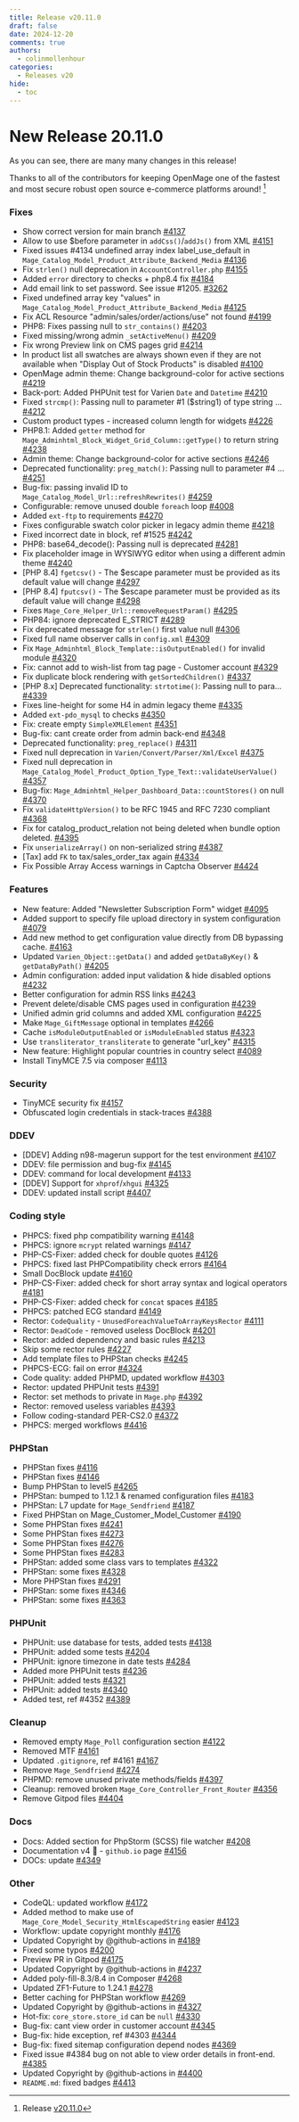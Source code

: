 ```yaml
---
title: Release v20.11.0
draft: false
date: 2024-12-20
comments: true
authors:
  - colinmollenhour
categories:
  - Releases v20
hide:
  - toc
---
```


# New Release 20.11.0

As you can see, there are many many changes in this release!

Thanks to all of the contributors for keeping OpenMage one of the fastest and most secure robust open source e-commerce platforms around! [^1]

<!-- more -->

### Fixes
* Show correct version for main branch [#4137](https://github.com/OpenMage/magento-lts/pull/4137)
* Allow to use $before parameter in `addCss()`/`addJs()` from XML [#4151](https://github.com/OpenMage/magento-lts/pull/4151)
* Fixed issues #4134 undefined array index label_use_default in `Mage_Catalog_Model_Product_Attribute_Backend_Media` [#4136](https://github.com/OpenMage/magento-lts/pull/4136)
* Fix `strlen()` null deprecation in `AccountController.php` [#4155](https://github.com/OpenMage/magento-lts/pull/4155)
* Added `error` directory to checks + php8.4 fix [#4184](https://github.com/OpenMage/magento-lts/pull/4184)
* Add email link to set password. See issue #1205. [#3262](https://github.com/OpenMage/magento-lts/pull/3262)
* Fixed undefined array key "values" in `Mage_Catalog_Model_Product_Attribute_Backend_Media` [#4125](https://github.com/OpenMage/magento-lts/pull/4125)
* Fix ACL Resource "admin/sales/order/actions/use" not found [#4199](https://github.com/OpenMage/magento-lts/pull/4199)
* PHP8: Fixes passing null to `str_contains()` [#4203](https://github.com/OpenMage/magento-lts/pull/4203)
* Fixed missing/wrong admin `_setActiveMenu()` [#4209](https://github.com/OpenMage/magento-lts/pull/4209)
* Fix wrong Preview link on CMS pages grid [#4214](https://github.com/OpenMage/magento-lts/pull/4214)
* In product list all swatches are always shown even if they are not available when "Display Out of Stock Products" is disabled [#4100](https://github.com/OpenMage/magento-lts/pull/4100)
* OpenMage admin theme: Change background-color for active sections [#4219](https://github.com/OpenMage/magento-lts/pull/4219)
* Back-port: Added PHPUnit test for Varien `Date` and `Datetime` [#4210](https://github.com/OpenMage/magento-lts/pull/4210)
* Fixed `strcmp()`: Passing null to parameter #1 ($string1) of type string … [#4212](https://github.com/OpenMage/magento-lts/pull/4212)
* Custom product types - increased column length for widgets [#4226](https://github.com/OpenMage/magento-lts/pull/4226)
* PHP8.1: Added `getter` method for `Mage_Adminhtml_Block_Widget_Grid_Column::getType()` to return string [#4238](https://github.com/OpenMage/magento-lts/pull/4238)
* Admin theme: Change background-color for active sections [#4246](https://github.com/OpenMage/magento-lts/pull/4246)
* Deprecated functionality: `preg_match()`: Passing null to parameter #4 … [#4251](https://github.com/OpenMage/magento-lts/pull/4251)
* Bug-fix: passing invalid ID to `Mage_Catalog_Model_Url::refreshRewrites()` [#4259](https://github.com/OpenMage/magento-lts/pull/4259)
* Configurable: remove unused double `foreach` loop [#4008](https://github.com/OpenMage/magento-lts/pull/4008)
* Added `ext-ftp` to requirements [#4270](https://github.com/OpenMage/magento-lts/pull/4270)
* Fixes configurable swatch color picker in legacy admin theme [#4218](https://github.com/OpenMage/magento-lts/pull/4218)
* Fixed incorrect date in block, ref #1525 [#4242](https://github.com/OpenMage/magento-lts/pull/4242)
* PHP8: base64_decode(): Passing null is deprecated [#4281](https://github.com/OpenMage/magento-lts/pull/4281)
* Fix placeholder image in WYSIWYG editor when using a different admin theme [#4240](https://github.com/OpenMage/magento-lts/pull/4240)
* [PHP 8.4] `fgetcsv()` - The $escape parameter must be provided as its default value will change [#4297](https://github.com/OpenMage/magento-lts/pull/4297)
* [PHP 8.4] `fputcsv()` - The $escape parameter must be provided as its default value will change [#4298](https://github.com/OpenMage/magento-lts/pull/4298)
* Fixes `Mage_Core_Helper_Url::removeRequestParam()` [#4295](https://github.com/OpenMage/magento-lts/pull/4295)
* PHP84: ignore deprecated E_STRICT [#4289](https://github.com/OpenMage/magento-lts/pull/4289)
* Fix deprecated message for `strlen()` first value null [#4306](https://github.com/OpenMage/magento-lts/pull/4306)
* Fixed full name observer calls in `config.xml` [#4309](https://github.com/OpenMage/magento-lts/pull/4309)
* Fix `Mage_Adminhtml_Block_Template::isOutputEnabled()` for invalid module [#4320](https://github.com/OpenMage/magento-lts/pull/4320)
* Fix: cannot add to wish-list from tag page - Customer account [#4329](https://github.com/OpenMage/magento-lts/pull/4329)
* Fix duplicate block rendering with `getSortedChildren()` [#4337](https://github.com/OpenMage/magento-lts/pull/4337)
* [PHP 8.x] Deprecated functionality: `strtotime()`: Passing null to para… [#4339](https://github.com/OpenMage/magento-lts/pull/4339)
* Fixes line-height for some H4 in admin legacy theme [#4335](https://github.com/OpenMage/magento-lts/pull/4335)
* Added `ext-pdo_mysql` to checks [#4350](https://github.com/OpenMage/magento-lts/pull/4350)
* Fix: create empty `SimpleXMLElement` [#4351](https://github.com/OpenMage/magento-lts/pull/4351)
* Bug-fix: cant create order from admin back-end [#4348](https://github.com/OpenMage/magento-lts/pull/4348)
* Deprecated functionality: `preg_replace()` [#4311](https://github.com/OpenMage/magento-lts/pull/4311)
* Fixed null deprecation in `Varien/Convert/Parser/Xml/Excel` [#4375](https://github.com/OpenMage/magento-lts/pull/4375)
* Fixed null deprecation in `Mage_Catalog_Model_Product_Option_Type_Text::validateUserValue()` [#4357](https://github.com/OpenMage/magento-lts/pull/4357)
* Bug-fix: `Mage_Adminhtml_Helper_Dashboard_Data::countStores()` on null [#4370](https://github.com/OpenMage/magento-lts/pull/4370)
* Fix `validateHttpVersion()` to be RFC 1945 and RFC 7230 compliant [#4368](https://github.com/OpenMage/magento-lts/pull/4368)
* Fix for catalog_product_relation not being deleted when bundle option deleted. [#4395](https://github.com/OpenMage/magento-lts/pull/4395)
* Fix `unserializeArray()` on non-serialized string [#4387](https://github.com/OpenMage/magento-lts/pull/4387)
* [Tax] add `FK` to tax/sales_order_tax again [#4334](https://github.com/OpenMage/magento-lts/pull/4334)
* Fix Possible Array Access warnings in Captcha Observer [#4424](https://github.com/OpenMage/magento-lts/pull/4424)

### Features
* New feature: Added "Newsletter Subscription Form" widget [#4095](https://github.com/OpenMage/magento-lts/pull/4095)
* Added support to specify file upload directory in system configuration [#4079](https://github.com/OpenMage/magento-lts/pull/4079)
* Add new method to get configuration value directly from DB bypassing cache. [#4163](https://github.com/OpenMage/magento-lts/pull/4163)
* Updated `Varien_Object::getData()` and added `getDataByKey()` & `getDataByPath()` [#4205](https://github.com/OpenMage/magento-lts/pull/4205)
* Admin configuration: added input validation & hide disabled options [#4232](https://github.com/OpenMage/magento-lts/pull/4232)
* Better configuration for admin RSS links [#4243](https://github.com/OpenMage/magento-lts/pull/4243)
* Prevent delete/disable CMS pages used in configuration [#4239](https://github.com/OpenMage/magento-lts/pull/4239)
* Unified admin grid columns and added XML configuration [#4225](https://github.com/OpenMage/magento-lts/pull/4225)
* Make `Mage_GiftMessage` optional in templates [#4266](https://github.com/OpenMage/magento-lts/pull/4266)
* Cache `isModuleOutputEnabled` or `isModuleEnabled` status [#4323](https://github.com/OpenMage/magento-lts/pull/4323)
* Use `transliterator_transliterate` to generate "url_key" [#4315](https://github.com/OpenMage/magento-lts/pull/4315)
* New feature: Highlight popular countries in country select [#4089](https://github.com/OpenMage/magento-lts/pull/4089)
* Install TinyMCE 7.5 via composer [#4113](https://github.com/OpenMage/magento-lts/pull/4113)

### Security
* TinyMCE security fix [#4157](https://github.com/OpenMage/magento-lts/pull/4157)
* Obfuscated login credentials in stack-traces [#4388](https://github.com/OpenMage/magento-lts/pull/4388)

### DDEV
* [DDEV] Adding n98-magerun support for the test environment [#4107](https://github.com/OpenMage/magento-lts/pull/4107)
* DDEV: file permission and bug-fix [#4145](https://github.com/OpenMage/magento-lts/pull/4145)
* DDEV: command for local development [#4133](https://github.com/OpenMage/magento-lts/pull/4133)
* [DDEV] Support for `xhprof`/`xhgui` [#4325](https://github.com/OpenMage/magento-lts/pull/4325)
* DDEV: updated install script [#4407](https://github.com/OpenMage/magento-lts/pull/4407)

### Coding style
* PHPCS: fixed php compatibility warning [#4148](https://github.com/OpenMage/magento-lts/pull/4148)
* PHPCS: ignore `mcrypt` related warnings [#4147](https://github.com/OpenMage/magento-lts/pull/4147)
* PHP-CS-Fixer: added check for double quotes [#4126](https://github.com/OpenMage/magento-lts/pull/4126)
* PHPCS: fixed last PHPCompatibility check errors [#4164](https://github.com/OpenMage/magento-lts/pull/4164)
* Small DocBlock update [#4160](https://github.com/OpenMage/magento-lts/pull/4160)
* PHP-CS-Fixer: added check for short array syntax and logical operators [#4181](https://github.com/OpenMage/magento-lts/pull/4181)
* PHP-CS-Fixer: added check for `concat` spaces [#4185](https://github.com/OpenMage/magento-lts/pull/4185)
* PHPCS: patched ECG standard [#4149](https://github.com/OpenMage/magento-lts/pull/4149)
* Rector: `CodeQuality` - `UnusedForeachValueToArrayKeysRector` [#4111](https://github.com/OpenMage/magento-lts/pull/4111)
* Rector: `DeadCode` - removed useless DocBlock [#4201](https://github.com/OpenMage/magento-lts/pull/4201)
* Rector: added dependency and basic rules [#4213](https://github.com/OpenMage/magento-lts/pull/4213)
* Skip some rector rules [#4227](https://github.com/OpenMage/magento-lts/pull/4227)
* Add template files to PHPStan checks [#4245](https://github.com/OpenMage/magento-lts/pull/4245)
* PHPCS-ECG: fail on error [#4324](https://github.com/OpenMage/magento-lts/pull/4324)
* Code quality: added PHPMD, updated workflow [#4303](https://github.com/OpenMage/magento-lts/pull/4303)
* Rector: updated PHPUnit tests [#4391](https://github.com/OpenMage/magento-lts/pull/4391)
* Rector: set methods to private in `Mage.php` [#4392](https://github.com/OpenMage/magento-lts/pull/4392)
* Rector: removed useless variables [#4393](https://github.com/OpenMage/magento-lts/pull/4393)
* Follow coding-standard PER-CS2.0 [#4372](https://github.com/OpenMage/magento-lts/pull/4372)
* PHPCS: merged workflows [#4416](https://github.com/OpenMage/magento-lts/pull/4416)

### PHPStan
* PHPStan fixes [#4116](https://github.com/OpenMage/magento-lts/pull/4116)
* PHPStan fixes [#4146](https://github.com/OpenMage/magento-lts/pull/4146)
* Bump PHPStan to level5 [#4265](https://github.com/OpenMage/magento-lts/pull/4265)
* PHPStan: bumped to 1.12.1 & renamed configuration files [#4183](https://github.com/OpenMage/magento-lts/pull/4183)
* PHPStan: L7 update for `Mage_Sendfriend` [#4187](https://github.com/OpenMage/magento-lts/pull/4187)
* Fixed PHPStan on Mage_Customer_Model_Customer [#4190](https://github.com/OpenMage/magento-lts/pull/4190)
* Some PHPStan fixes [#4241](https://github.com/OpenMage/magento-lts/pull/4241)
* Some PHPStan fixes [#4273](https://github.com/OpenMage/magento-lts/pull/4273)
* Some PHPStan fixes [#4276](https://github.com/OpenMage/magento-lts/pull/4276)
* Some PHPStan fixes [#4283](https://github.com/OpenMage/magento-lts/pull/4283)
* PHPStan: added some class vars to templates [#4322](https://github.com/OpenMage/magento-lts/pull/4322)
* PHPStan: some fixes [#4328](https://github.com/OpenMage/magento-lts/pull/4328)
* More PHPStan fixes [#4291](https://github.com/OpenMage/magento-lts/pull/4291)
* PHPStan: some fixes [#4346](https://github.com/OpenMage/magento-lts/pull/4346)
* PHPStan: some fixes [#4363](https://github.com/OpenMage/magento-lts/pull/4363)

### PHPUnit
* PHPUnit: use database for tests, added tests [#4138](https://github.com/OpenMage/magento-lts/pull/4138)
* PHPUnit: added some tests [#4204](https://github.com/OpenMage/magento-lts/pull/4204)
* PHPUnit: ignore timezone in date tests [#4284](https://github.com/OpenMage/magento-lts/pull/4284)
* Added more PHPUnit tests [#4236](https://github.com/OpenMage/magento-lts/pull/4236)
* PHPUnit: added tests [#4321](https://github.com/OpenMage/magento-lts/pull/4321)
* PHPUnit: added tests [#4340](https://github.com/OpenMage/magento-lts/pull/4340)
* Added test, ref #4352 [#4389](https://github.com/OpenMage/magento-lts/pull/4389)

### Cleanup
* Removed empty `Mage_Poll` configuration section [#4122](https://github.com/OpenMage/magento-lts/pull/4122)
* Removed MTF [#4161](https://github.com/OpenMage/magento-lts/pull/4161)
* Updated `.gitignore`, ref #4161 [#4167](https://github.com/OpenMage/magento-lts/pull/4167)
* Remove `Mage_Sendfriend` [#4274](https://github.com/OpenMage/magento-lts/pull/4274)
* PHPMD: remove unused private methods/fields [#4397](https://github.com/OpenMage/magento-lts/pull/4397)
* Cleanup:  removed broken `Mage_Core_Controller_Front_Router` [#4356](https://github.com/OpenMage/magento-lts/pull/4356)
* Remove Gitpod files [#4404](https://github.com/OpenMage/magento-lts/pull/4404)

### Docs
* Docs: Added section for PhpStorm (SCSS) file watcher [#4208](https://github.com/OpenMage/magento-lts/pull/4208)
* Documentation v4 📝 - `github.io` page [#4156](https://github.com/OpenMage/magento-lts/pull/4156)
* DOCs: update [#4349](https://github.com/OpenMage/magento-lts/pull/4349)

### Other
* CodeQL: updated workflow [#4172](https://github.com/OpenMage/magento-lts/pull/4172)
* Added method to make use of `Mage_Core_Model_Security_HtmlEscapedString` easier [#4123](https://github.com/OpenMage/magento-lts/pull/4123)
* Workflow: update copyright monthly [#4176](https://github.com/OpenMage/magento-lts/pull/4176)
* Updated Copyright by @github-actions in [#4189](https://github.com/OpenMage/magento-lts/pull/4189)
* Fixed some typos [#4200](https://github.com/OpenMage/magento-lts/pull/4200)
* Preview PR in Gitpod [#4175](https://github.com/OpenMage/magento-lts/pull/4175)
* Updated Copyright by @github-actions in [#4237](https://github.com/OpenMage/magento-lts/pull/4237)
* Added poly-fill-8.3/8.4 in Composer [#4268](https://github.com/OpenMage/magento-lts/pull/4268)
* Updated ZF1-Future to 1.24.1 [#4278](https://github.com/OpenMage/magento-lts/pull/4278)
* Better caching for PHPStan workflow [#4269](https://github.com/OpenMage/magento-lts/pull/4269)
* Updated Copyright by @github-actions in [#4327](https://github.com/OpenMage/magento-lts/pull/4327)
* Hot-fix:  `core_store.store_id` can be `null` [#4330](https://github.com/OpenMage/magento-lts/pull/4330)
* Bug-fix: cant view order in customer account [#4345](https://github.com/OpenMage/magento-lts/pull/4345)
* Bug-fix: hide exception, ref #4303 [#4344](https://github.com/OpenMage/magento-lts/pull/4344)
* Bug-fix: fixed sitemap configuration depend nodes [#4369](https://github.com/OpenMage/magento-lts/pull/4369)
* Fixed issue #4384 bug on not able to view order details in front-end. [#4385](https://github.com/OpenMage/magento-lts/pull/4385)
* Updated Copyright by @github-actions in [#4400](https://github.com/OpenMage/magento-lts/pull/4400)
* `README.md`: fixed badges [#4413](https://github.com/OpenMage/magento-lts/pull/4413)

[^1]: Release [v20.11.0](https://github.com/OpenMage/magento-lts/releases/tag/v20.11.0)
